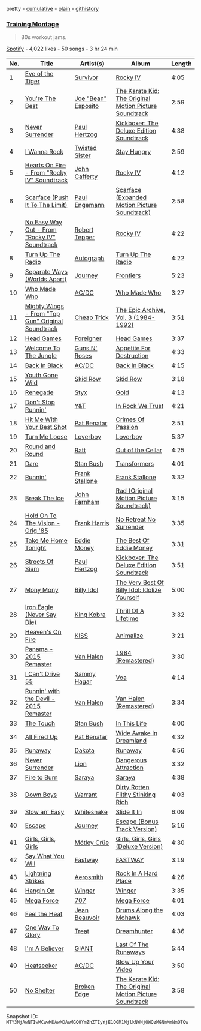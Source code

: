 pretty - [cumulative](/playlists/cumulative/37i9dQZF1DX9IamZDvvtyh.md) - [plain](/playlists/plain/37i9dQZF1DX9IamZDvvtyh) - [githistory](https://github.githistory.xyz/mackorone/spotify-playlist-archive/blob/main/playlists/plain/37i9dQZF1DX9IamZDvvtyh)

### [Training Montage](https://open.spotify.com/playlist/37i9dQZF1DX9IamZDvvtyh)

> 80s workout jams.

[Spotify](https://open.spotify.com/user/spotify) - 4,022 likes - 50 songs - 3 hr 24 min

| No. | Title | Artist(s) | Album | Length |
|---|---|---|---|---|
| 1 | [Eye of the Tiger](https://open.spotify.com/track/2KH16WveTQWT6KOG9Rg6e2) | [Survivor](https://open.spotify.com/artist/26bcq2nyj5GB7uRr558iQg) | [Rocky IV](https://open.spotify.com/album/3t3BbpFJiGcXl4jI5CRLLA) | 4:05 |
| 2 | [You're The Best](https://open.spotify.com/track/4zXa17K83Pp6N2yXdVc2sv) | [Joe "Bean" Esposito](https://open.spotify.com/artist/4PCSnq8Q3hxOTn3ro4cl0M) | [The Karate Kid: The Original Motion Picture Soundtrack](https://open.spotify.com/album/1zNIDZncmWNpb1WkyfRPdH) | 2:59 |
| 3 | [Never Surrender](https://open.spotify.com/track/6pVu4C72ynA60xEZPWyCDL) | [Paul Hertzog](https://open.spotify.com/artist/409cI7liPsNtYwPyKLln7d) | [Kickboxer: The Deluxe Edition Soundtrack](https://open.spotify.com/album/5GEMDzzKJzVJkwRiPYPzn4) | 4:38 |
| 4 | [I Wanna Rock](https://open.spotify.com/track/70Z9t1qhytWtG4cCmmi7mU) | [Twisted Sister](https://open.spotify.com/artist/7b85ve82Sh36a3UAx74wut) | [Stay Hungry](https://open.spotify.com/album/0dzqapIToiOhULGvzDKpXm) | 2:59 |
| 5 | [Hearts On Fire \- From "Rocky IV" Soundtrack](https://open.spotify.com/track/5vI0C3TDTxySR6Oq8NWjE0) | [John Cafferty](https://open.spotify.com/artist/0fPK3TAseRcy6sAS8U8pEw) | [Rocky IV](https://open.spotify.com/album/3t3BbpFJiGcXl4jI5CRLLA) | 4:12 |
| 6 | [Scarface \(Push It To The Limit\)](https://open.spotify.com/track/0H6rpW1xnJ8qRQwSrIADPE) | [Paul Engemann](https://open.spotify.com/artist/3Rfb8wuY9YHVntDXJqPW6r) | [Scarface \(Expanded Motion Picture Soundtrack\)](https://open.spotify.com/album/6ccQdoDqZsqWlflxEIg0F3) | 2:58 |
| 7 | [No Easy Way Out \- From "Rocky IV" Soundtrack](https://open.spotify.com/track/5bnMKUXkMfYVXW8FjvFTuV) | [Robert Tepper](https://open.spotify.com/artist/5T1bhiyED6hokaKTechcKI) | [Rocky IV](https://open.spotify.com/album/3t3BbpFJiGcXl4jI5CRLLA) | 4:22 |
| 8 | [Turn Up The Radio](https://open.spotify.com/track/0kHQcbHlfUhpDh00G2460e) | [Autograph](https://open.spotify.com/artist/2koMWjvRRF0cOpJnjhdKx0) | [Turn Up The Radio](https://open.spotify.com/album/6bOsxiN76LA4AYNr0vRjH6) | 4:22 |
| 9 | [Separate Ways \(Worlds Apart\)](https://open.spotify.com/track/4ECNtOnqzxutZkXP4TE3n3) | [Journey](https://open.spotify.com/artist/0rvjqX7ttXeg3mTy8Xscbt) | [Frontiers](https://open.spotify.com/album/2EFUNYmwxe0AOGxBORrfaw) | 5:23 |
| 10 | [Who Made Who](https://open.spotify.com/track/6rvldt6EoZwzogApECUCwd) | [AC/DC](https://open.spotify.com/artist/711MCceyCBcFnzjGY4Q7Un) | [Who Made Who](https://open.spotify.com/album/07EFoHHspqSwsmkbnWaB4A) | 3:27 |
| 11 | [Mighty Wings \- From "Top Gun" Original Soundtrack](https://open.spotify.com/track/4rETMmjiQ7NL0KFCIZa5oV) | [Cheap Trick](https://open.spotify.com/artist/1LB8qB5BPb3MHQrfkvifXU) | [The Epic Archive, Vol\. 3 \(1984\-1992\)](https://open.spotify.com/album/34d2gDwIXT3LjVZpGxWLM6) | 3:51 |
| 12 | [Head Games](https://open.spotify.com/track/5nk6wxUSFUBxUKxjz0fKD6) | [Foreigner](https://open.spotify.com/artist/6IRouO5mvvfcyxtPDKMYFN) | [Head Games](https://open.spotify.com/album/05Z3MG7G3Vl5ThsFQkWjiJ) | 3:37 |
| 13 | [Welcome To The Jungle](https://open.spotify.com/track/0G21yYKMZoHa30cYVi1iA8) | [Guns N' Roses](https://open.spotify.com/artist/3qm84nBOXUEQ2vnTfUTTFC) | [Appetite For Destruction](https://open.spotify.com/album/28yHV3Gdg30AiB8h8em1eW) | 4:33 |
| 14 | [Back In Black](https://open.spotify.com/track/08mG3Y1vljYA6bvDt4Wqkj) | [AC/DC](https://open.spotify.com/artist/711MCceyCBcFnzjGY4Q7Un) | [Back In Black](https://open.spotify.com/album/6mUdeDZCsExyJLMdAfDuwh) | 4:15 |
| 15 | [Youth Gone Wild](https://open.spotify.com/track/1jF5Id0OPFU1Mae8BEUF5u) | [Skid Row](https://open.spotify.com/artist/4opTS86dN9uO313J9CE8xg) | [Skid Row](https://open.spotify.com/album/0kSTuMp9GpX9pJR45Bksgi) | 3:18 |
| 16 | [Renegade](https://open.spotify.com/track/1FOUJzuApMpMM1wiuy3qfl) | [Styx](https://open.spotify.com/artist/4salDzkGmfycRqNUbyBphh) | [Gold](https://open.spotify.com/album/2SIFXSFOHJgqC6q3whbSZU) | 4:13 |
| 17 | [Don't Stop Runnin'](https://open.spotify.com/track/6ZZ2ddUz2ZuQpkFeJm3FlK) | [Y&T](https://open.spotify.com/artist/49Cw140t9jupn4S3udehoP) | [In Rock We Trust](https://open.spotify.com/album/6hHdV5X9hTkpsny9xaDD1p) | 4:21 |
| 18 | [Hit Me With Your Best Shot](https://open.spotify.com/track/0vOkmmJEtjuFZDzrQSFzEE) | [Pat Benatar](https://open.spotify.com/artist/43mhFhQ4JAknA7Ik1bOZuV) | [Crimes Of Passion](https://open.spotify.com/album/7HlWbMlmhASeeZ61ZiHpWJ) | 2:51 |
| 19 | [Turn Me Loose](https://open.spotify.com/track/2Z81PDDYNMTxZKiU2XIuFx) | [Loverboy](https://open.spotify.com/artist/2CLVPk9FcywjClBcTvWPkT) | [Loverboy](https://open.spotify.com/album/3dDzAVWr5gjvJIOTEuS309) | 5:37 |
| 20 | [Round and Round](https://open.spotify.com/track/5B6Z7NwVqA7W3UFiqBdEJC) | [Ratt](https://open.spotify.com/artist/3tufWJzpCiAGleBt5TkmTn) | [Out of the Cellar](https://open.spotify.com/album/6P3Fqm7z9wr5GeatpVZ5ut) | 4:25 |
| 21 | [Dare](https://open.spotify.com/track/7DZcrMqgQiO4kotOGucIM7) | [Stan Bush](https://open.spotify.com/artist/7qT1EPkli4RDJ2KNynkQyQ) | [Transformers](https://open.spotify.com/album/6MB5ahz8dvKcoO3DVHrmgU) | 4:01 |
| 22 | [Runnin'](https://open.spotify.com/track/55GSu3bYEhXrx94KP4S2hZ) | [Frank Stallone](https://open.spotify.com/artist/3BucZwouCkpiGi2UxqfWn9) | [Frank Stallone](https://open.spotify.com/album/4khMOHn89Aq1yHqWgkVzxm) | 3:32 |
| 23 | [Break The Ice](https://open.spotify.com/track/4yypDIIxEtBeyo7ULGRvPn) | [John Farnham](https://open.spotify.com/artist/1QxaPWG1POM8Ul6WwsHq4y) | [Rad \(Original Motion Picture Soundtrack\)](https://open.spotify.com/album/4Xs7sSHC66tRyOs3YC6ZOf) | 3:15 |
| 24 | [Hold On To The Vision \- Orig '85](https://open.spotify.com/track/63k9gIrlrg1o5eY4ymiKIo) | [Frank Harris](https://open.spotify.com/artist/4OFxfuBQMZXt0C0zdaKL3n) | [No Retreat No Surrender](https://open.spotify.com/album/4Iqq71YTxef2D8u7cFIHsB) | 3:35 |
| 25 | [Take Me Home Tonight](https://open.spotify.com/track/63diy8Bzm0pHMAU37By2Nh) | [Eddie Money](https://open.spotify.com/artist/4Tw2N3wdvJPGEU7JqMxFfE) | [The Best Of Eddie Money](https://open.spotify.com/album/590LYMDhJ9uUglR8QeNGWz) | 3:31 |
| 26 | [Streets Of Siam](https://open.spotify.com/track/35F8NFL5q5UqLUwjLytoKL) | [Paul Hertzog](https://open.spotify.com/artist/409cI7liPsNtYwPyKLln7d) | [Kickboxer: The Deluxe Edition Soundtrack](https://open.spotify.com/album/5GEMDzzKJzVJkwRiPYPzn4) | 3:51 |
| 27 | [Mony Mony](https://open.spotify.com/track/3GfGTJ2xzC0rqKgdjNJLOC) | [Billy Idol](https://open.spotify.com/artist/7lzordPuZEXxwt9aoVZYmG) | [The Very Best Of Billy Idol: Idolize Yourself](https://open.spotify.com/album/0dvStBuexp9Chq1hg3Yjes) | 5:00 |
| 28 | [Iron Eagle \(Never Say Die\)](https://open.spotify.com/track/3tD4AR8vbvM0b9X09YBYE0) | [King Kobra](https://open.spotify.com/artist/60DhbkIV5C2aLGgtpfUw2C) | [Thrill Of A Lifetime](https://open.spotify.com/album/1eXreZseW9GGTQTfRJk2zn) | 3:32 |
| 29 | [Heaven's On Fire](https://open.spotify.com/track/1brpdmqkx3kSxyqzqXfW7J) | [KISS](https://open.spotify.com/artist/07XSN3sPlIlB2L2XNcTwJw) | [Animalize](https://open.spotify.com/album/5UxqSH1Ez2fcNVLqvLjsgB) | 3:21 |
| 30 | [Panama \- 2015 Remaster](https://open.spotify.com/track/05RgAMGypEvqhNs5hPCbMS) | [Van Halen](https://open.spotify.com/artist/2cnMpRsOVqtPMfq7YiFE6K) | [1984 \(Remastered\)](https://open.spotify.com/album/3REUXdj5OPKhuDTrTtCBU0) | 3:30 |
| 31 | [I Can't Drive 55](https://open.spotify.com/track/1MqGKtY9L5qjPi8s7gX645) | [Sammy Hagar](https://open.spotify.com/artist/1hXjTjJzZTXDZ75AclOo6N) | [Voa](https://open.spotify.com/album/4Tegu60DeUzwWpA6vuhGxs) | 4:14 |
| 32 | [Runnin' with the Devil \- 2015 Remaster](https://open.spotify.com/track/3KhF2YiNpJvGpfiCW45R6D) | [Van Halen](https://open.spotify.com/artist/2cnMpRsOVqtPMfq7YiFE6K) | [Van Halen \(Remastered\)](https://open.spotify.com/album/7DdEbYFPKTZ8KB4z6L4UnQ) | 3:34 |
| 33 | [The Touch](https://open.spotify.com/track/6xomsXeu2L9h0q4fMOaVhK) | [Stan Bush](https://open.spotify.com/artist/7qT1EPkli4RDJ2KNynkQyQ) | [In This Life](https://open.spotify.com/album/6xK68RkwofX3vdYrqYg3rC) | 4:00 |
| 34 | [All Fired Up](https://open.spotify.com/track/6XpczhG192lULA9i4JLqKJ) | [Pat Benatar](https://open.spotify.com/artist/43mhFhQ4JAknA7Ik1bOZuV) | [Wide Awake In Dreamland](https://open.spotify.com/album/1cglcD9iGtfheI7hmVdoUb) | 4:32 |
| 35 | [Runaway](https://open.spotify.com/track/0k0vxPms694qhT7wm5r7pT) | [Dakota](https://open.spotify.com/artist/3KQaZc35U9X1TPabyhkMpN) | [Runaway](https://open.spotify.com/album/7jdSRjxUXUXPBjChSGTujb) | 4:56 |
| 36 | [Never Surrender](https://open.spotify.com/track/2dm3UxRHnKk2aN0oZSwULc) | [Lion](https://open.spotify.com/artist/0sHhv7X5f5RsL0yoNKdbmd) | [Dangerous Attraction](https://open.spotify.com/album/7z3Qzyqg7HMJVJpLhwlUte) | 3:32 |
| 37 | [Fire to Burn](https://open.spotify.com/track/4Ar7Eby1joalj1sFyXg6Jb) | [Saraya](https://open.spotify.com/artist/3ruACf0oMHNYWImFGj10c6) | [Saraya](https://open.spotify.com/album/1KogbTSOYl4u0jZrAoXnko) | 4:38 |
| 38 | [Down Boys](https://open.spotify.com/track/0dw3dXWx6dgp7Ri3HeDBUq) | [Warrant](https://open.spotify.com/artist/7HLvzuM9p11k9lUQfSM4Rq) | [Dirty Rotten Filthy Stinking Rich](https://open.spotify.com/album/1HWrP6U3m3z23H5FxFsxYS) | 4:03 |
| 39 | [Slow an' Easy](https://open.spotify.com/track/1NH0Zs7WkQg8h8mm3jS5yn) | [Whitesnake](https://open.spotify.com/artist/3UbyYnvNIT5DFXU4WgiGpP) | [Slide It In](https://open.spotify.com/album/4jFSgsgOGtd96FZtNWF0cp) | 6:09 |
| 40 | [Escape](https://open.spotify.com/track/0uohDwZcv1qjIKVsLsx0HD) | [Journey](https://open.spotify.com/artist/0rvjqX7ttXeg3mTy8Xscbt) | [Escape \(Bonus Track Version\)](https://open.spotify.com/album/43wpzak9OmQfrjyksuGwp0) | 5:16 |
| 41 | [Girls, Girls, Girls](https://open.spotify.com/track/549Go7a66CX6k523uK9kUv) | [Mötley Crüe](https://open.spotify.com/artist/0cc6vw3VN8YlIcvr1v7tBL) | [Girls, Girls, Girls \(Deluxe Version\)](https://open.spotify.com/album/2KT9tWALjIRjnaGYDYPg3k) | 4:30 |
| 42 | [Say What You Will](https://open.spotify.com/track/08nVwMJvWeJwwc9pSd74wO) | [Fastway](https://open.spotify.com/artist/7eD005d7pGOEYD3eWVRecb) | [FASTWAY](https://open.spotify.com/album/6sCVVfHN80AH6tzqTvCRDg) | 3:19 |
| 43 | [Lightning Strikes](https://open.spotify.com/track/2ervbJ7zh4Ry2hggiNeT3q) | [Aerosmith](https://open.spotify.com/artist/7Ey4PD4MYsKc5I2dolUwbH) | [Rock In A Hard Place](https://open.spotify.com/album/15e4kGDE06PRB9RMunBZe9) | 4:26 |
| 44 | [Hangin On](https://open.spotify.com/track/6MHg1scv1JEbFhyGpGeCKo) | [Winger](https://open.spotify.com/artist/2qQeKHrQJHLLbvDAOSO874) | [Winger](https://open.spotify.com/album/4aMtQDeDMAHBfh7cE87PWo) | 3:35 |
| 45 | [Mega Force](https://open.spotify.com/track/3LQwO6kRKpAUxHunIJHDAh) | [707](https://open.spotify.com/artist/2oDWs343Hb9IVQ2wlG614V) | [Mega Force](https://open.spotify.com/album/4JETeJk6nNpQH1WQtspToh) | 4:01 |
| 46 | [Feel the Heat](https://open.spotify.com/track/5ZF6C6EdmJnOmisRh0nlbU) | [Jean Beauvoir](https://open.spotify.com/artist/3n99AZrLOuuAtHvu12uDDC) | [Drums Along the Mohawk](https://open.spotify.com/album/6nP6m9Xc6hG8JbCLtpg6o4) | 4:03 |
| 47 | [One Way To Glory](https://open.spotify.com/track/4AbsGXQxxlOBA5LsuoXeHV) | [Treat](https://open.spotify.com/artist/6HY1gnFOOY9ZAgQtzvtZHI) | [Dreamhunter](https://open.spotify.com/album/27nvO8Sjhx9q8dhZRgIe6a) | 4:36 |
| 48 | [I'm A Believer](https://open.spotify.com/track/4NiLA925TInZScMbchk8Pg) | [GIANT](https://open.spotify.com/artist/3gKPME3EjakIpyBUZrWPTh) | [Last Of The Runaways](https://open.spotify.com/album/7qelbqu64vITzhHq86fld4) | 5:44 |
| 49 | [Heatseeker](https://open.spotify.com/track/0h3A3hdDq762DzIOKUoF21) | [AC/DC](https://open.spotify.com/artist/711MCceyCBcFnzjGY4Q7Un) | [Blow Up Your Video](https://open.spotify.com/album/5jfgUmvXCar7Qf5lidVkqI) | 3:50 |
| 50 | [No Shelter](https://open.spotify.com/track/04rLT4KBoCtGpJSTp1sPjR) | [Broken Edge](https://open.spotify.com/artist/51w118T3tZyeQwAye9iHrq) | [The Karate Kid: The Original Motion Picture Soundtrack](https://open.spotify.com/album/1zNIDZncmWNpb1WkyfRPdH) | 3:58 |

Snapshot ID: `MTY3NjAwNTIwMCwwMDAwMDAwMGQ0YmZhZTIyYjE1OGM1MjlkNWNjOWQzMGNmMmNmOTQw`
